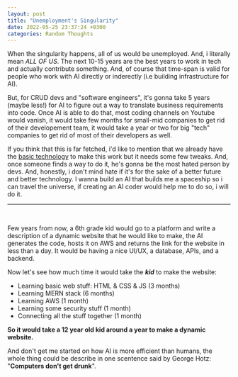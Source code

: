 ```yaml
---
layout: post
title: "Unemployment's Singularity"
date: 2022-05-25 23:37:24 +0300
categories: Random Thoughts
---
```


When the singularity happens, all of us would be unemployed. And, i literally mean *ALL OF US*. The next 10-15 years are the best years to work in tech and actually contribute something. And, of course that time-span is valid for people who work with AI directly or inderectly (i.e building infrastructure for AI). 

But, for CRUD devs and "software engineers", it's gonna take 5 years (maybe less!) for AI to figure out a way to translate business requirements into code. Once AI is able to do that, most coding channels on Youtube would vanish, it would take few months for small-mid companies to get rid of their developement team, it would take a year or two for big "tech" companies to get rid of most of their developers as well.

If you think that this is far fetched, i'd like to mention that we already have the <a href="https://openai.com/dall-e-2/">basic technology</a> to make this work but it needs some few tweaks. And, once someone finds a way to do it, he's gonna be the most hated person by devs. And, honestly, i don't mind hate if it's for the sake of a better future and better technology. I wanna build an AI that builds me a spaceship so i can travel the universe, if creating an AI coder would help me to do so, i will do it. 

---

<br/>

Few years from now, a 6th grade kid would go to a platform and write a description of a dynamic website that he would like to make, the AI generates the code, hosts it on AWS and returns the link for the website in less than a day. It would be having a nice UI/UX, a database, APIs, and a backend.

Now let's see how much time it would take the ***kid*** to make the website:
- Learning basic web stuff: HTML & CSS & JS (3 months)
- Learning MERN stack (6 months)
- Learning AWS (1 month)
- Learning some security stuff (1 month)
- Connecting all the stuff together (1 month)

**So it would take a 12 year old kid around a year to make a dynamic website.**

And don't get me started on how AI is more efficient than humans, the whole thing could be describe in one scentence said by George Hotz: "**Computers don't get drunk**".
